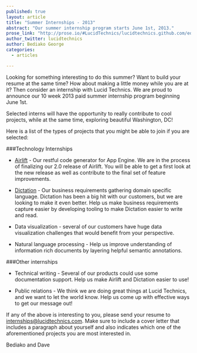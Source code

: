```yaml
---
published: true
layout: article
title: "Summer Internships - 2013"
abstract: "Our summer internship program starts June 1st, 2013."
prose_link: "http://prose.io/#LucidTechnics/lucidtechnics.github.com/edit/master/_posts/articles/2013-05-09-internships-summer-2013.md"
author_twitter: lucidtechnics
author: Bediako George
categories: 
  - articles

---
```


Looking for something interesting to do this summer?  Want to build your resume at the same time? How about making a little money while you are at it?  Then consider an internship with Lucid Technics.  We are proud to announce our 10 week 2013 paid summer internship program beginning June 1st.

Selected interns will have the opportunity to really contribute to cool projects, while at the same time, exploring beautiful Washington, DC!

Here is a list of the types of projects that you might be able to join if you are selected:

###Technology Internships

* [Airlift](http://lucidtechnics.github.com/projects/airlift.html) - Our restful code generator for App Engine. We are in the process of finalizing our 2.0 release of Airlift.  You will be able to get a first look at the new release as well as contribute to the final set of feature improvements.

* [Dictation](http://lucidtechnics.github.com/projects/dictation.html) - Our business requirements gathering domain specific language. Dictation has been a big hit with our customers, but we are looking to make it even better.  Help us make business requirements capture easier by developing tooling to make Dictation easier to write and read.

* Data visualization - several of our customers have huge data visualization challenges that would benefit from your perspective.

* Natural language processing - Help us improve understanding of information rich documents by layering helpful semantic annotations.

###Other internships

* Technical writing - Several of our products could use some documentation support.  Help us make Airlift and Dictation easier to use!

* Public relations - We think we are doing great things at Lucid Technics, and we want to let the world know.  Help us come up with effective ways to get our message out!

If any of the above is interesting to you, please send your resume to [internships@lucidtechnics.com](mailto:internships@lucidtechnics.com).  Make sure to include a cover letter that includes a paragraph about yourself and also indicates which one of the aforementioned projects you are most interested in.

Bediako and Dave
